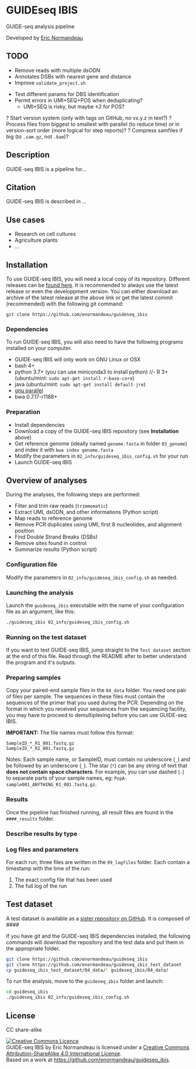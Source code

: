 # GUIDEseq IBIS

GUIDE-seq analysis pipeline

Developed by [Eric Normandeau](https://github.com/enormandeau)

## TODO

* Remove reads with multiple dsODN
* Annotates DSBs with nearest gene and distance
* Improve `validate_project.sh`

- Test different params for DBS identification
- Permit errors in UMI+SEQ+POS when deduplicating?
  - UMI+SEQ is risky, but maybe ±2 for POS?

? Start version system (only with tags on GitHub, no vx.y.z in text?)
? Process files from biggest to smallest with parallel (to reduce time) or in
  version-sort order (more logical for step reports)?
? Compress samfiles if big (to `.sam.gz`, not `.bam`)?

## Description

GUIDE-seq IBIS is a pipeline for...

## Citation

GUIDE-seq IBIS is described in ...


## Use cases

- Research on cell cultures
- Agriculture plants
- ...

## Installation

To use GUIDE-seq IBIS, you will need a local copy of its repository. Different
releases can be [found here](https://github.com/enormandeau/guideseq_ibis/releases).
It is recommended to always use the latest release or even the developpment
version. You can either download an archive of the latest release at the above
link or get the latest commit (recommended) with the following git command:

```
git clone https://github.com/enormandeau/guideseq_ibis
```

### Dependencies

To run GUIDE-seq IBIS, you will also need to have the following programs installed
on your computer.

- GUIDE-seq IBIS will only work on GNU Linux or OSX
- bash 4+
- python 3.7+ (you can use miniconda3 to install python)
//- R 3+ (ubuntu/mint: `sudo apt-get install r-base-core`)
- java (ubuntu/mint: `sudo apt-get install default-jre`)
- [gnu parallel](https://www.gnu.org/software/parallel/)
- bwa 0.7.17-r1188+

### Preparation

- Install dependencies
- Download a copy of the GUIDE-seq IBIS repository (see **Installation** above)
- Get reference genome (ideally named `genome.fasta` in folder `03_genome`) and
  index it with `bwa index genome.fasta`
- Modify the parameters in `02_info/guideseq_ibis_config.sh` for your run
- Launch GUIDE-seq IBIS

## Overview of analyses

During the analyses, the following steps are performed:

- Filter and trim raw reads (`trimmomatic`)
- Extract UMI, dsODN, and other informations (Python script)
- Map reads to reference genome
- Remove PCR duplicates using UMI, first 8 nucleotides, and alignment position
- Find Double Strand Breaks (DSBs)
- Remove sites found in control
- Summarize results (Python script)

### Configuration file

Modify the parameters in `02_info/guideseq_ibis_config.sh` as needed.

### Launching the analysis

Launch the `guideseq_ibis` executable with the name of your configuration file as an
argument, like this:

```bash
./guideseq_ibis 02_info/guideseq_ibis_config.sh
```

### Running on the test dataset

If you want to test GUIDE-seq IBIS, jump straight to the `Test dataset` section
at the end of this file. Read through the README after to better understand the
program and it's outputs.

### Preparing samples

Copy your paired-end sample files in the `04_data` folder. You need one pair of
files per sample. The sequences in these files must contain the sequences of
the primer that you used during the PCR. Depending on the format in which you
received your sequences from the sequencing facility, you may have to proceed
to demultiplexing before you can use GUIDE-seq IBIS.

**IMPORTANT:** The file names must follow this format:

```
SampleID_*_R1_001.fastq.gz
SampleID_*_R2_001.fastq.gz
```

Notes: Each sample name, or SampleID, must contain no underscore (`_`) and be
followed by an underscore (`_`). The star (`*`) can be any string of text that
**does not contain space characters**. For example, you can use dashed (`-`) to
separate parts of your sample names, eg: `PopA-sample001_ANYTHING_R1_001.fastq.gz`.

### Results

Once the pipeline has finished running, all result files are found in the
`####_results` folder.

### Describe results by type

### Log files and parameters

For each run, three files are written in the `99_logfiles` folder. Each
contain a timestamp with the time of the run:

1. The exact config file that has been used
1. The full log of the run

## Test dataset

A test dataset is available as a [sister repository on
GitHub](https://github.com/enormandeau/guideseq_ibis_test_dataset). It is
composed of ####

If you have git and the GUIDE-seq IBIS dependencies installed, the following
commands will download the repository and the test data and put them in the
appropriate folder.

```bash
git clone https://github.com/enormandeau/guideseq_ibis
git clone https://github.com/enormandeau/guideseq_ibis_test_dataset
cp guideseq_ibis_test_dataset/04_data/* guideseq_ibis/04_data/
```

To run the analysis, move to the `guideseq_ibis` folder and launch:

```bash
cd guideseq_ibis
./guideseq_ibis 02_info/guideseq_ibis_config.sh
```

## License

CC share-alike

<a rel="license" href="http://creativecommons.org/licenses/by-sa/4.0/"><img alt="Creative Commons Licence" style="border-width:0" src="https://i.creativecommons.org/l/by-sa/4.0/88x31.png" /></a><br /><span xmlns:dct="http://purl.org/dc/terms/" property="dct:title">GUIDE-seq IBIS</span> by <span xmlns:cc="http://creativecommons.org/ns#" property="cc:attributionName">Eric Normandeau</span> is licensed under a <a rel="license" href="http://creativecommons.org/licenses/by-sa/4.0/">Creative Commons Attribution-ShareAlike 4.0 International License</a>.<br />Based on a work at <a xmlns:dct="http://purl.org/dc/terms/" href="https://github.com/enormandeau/guideseq_ibis" rel="dct:source">https://github.com/enormandeau/guideseq_ibis</a>.
